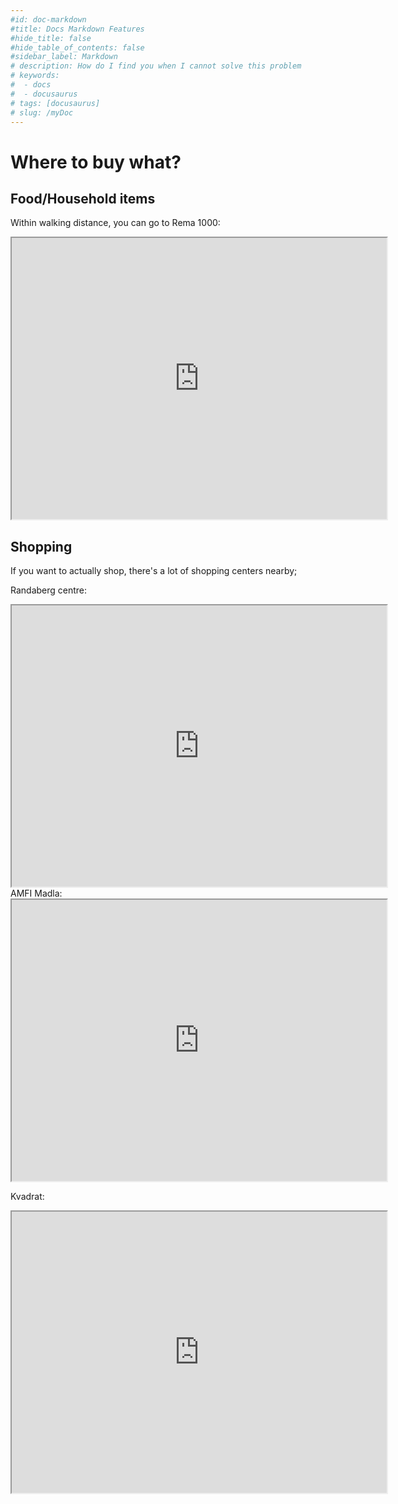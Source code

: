 ```yaml
---
#id: doc-markdown
#title: Docs Markdown Features
#hide_title: false
#hide_table_of_contents: false
#sidebar_label: Markdown
# description: How do I find you when I cannot solve this problem
# keywords:
#  - docs
#  - docusaurus
# tags: [docusaurus]
# slug: /myDoc
---
```


# Where to buy what?

## Food/Household items
Within walking distance, you can go to Rema 1000:
<iframe src="https://www.google.com/maps/embed?pb=!1m18!1m12!1m3!1d2135.0535320037293!2d5.6505133892842885!3d59.008528968458215!2m3!1f0!2f0!3f0!3m2!1i1024!2i768!4f13.1!3m3!1m2!1s0x463bb50a05e08309%3A0x21f3ed58153eaecc!2sREMA%201000%20GR%C3%98DEM!5e0!3m2!1sen!2sno!4v1751128361045!5m2!1sen!2sno" width="600" height="450" allowfullscreen="" loading="lazy" referrerpolicy="no-referrer-when-downgrade"></iframe>

## Shopping
If you want to actually shop, there's a lot of shopping centers nearby;

Randaberg centre:
<iframe src="https://www.google.com/maps/embed?pb=!1m18!1m12!1m3!1d256.8770354531369!2d5.6175266319585075!3d58.998198784756084!2m3!1f0!2f0!3f0!3m2!1i1024!2i768!4f13.1!3m3!1m2!1s0x463bb4c45e08d21d%3A0x82eaa559d474f7d!2sSentrum%2021%20(Vistnesg%C3%A5rden)!5e0!3m2!1sen!2sno!4v1751128653443!5m2!1sen!2sno" width="600" height="450" allowfullscreen="" loading="lazy" referrerpolicy="no-referrer-when-downgrade"></iframe>
AMFI Madla:
<iframe src="https://www.google.com/maps/embed?pb=!1m18!1m12!1m3!1d2057.7304500455225!2d5.678508676859132!3d58.95270834111068!2m3!1f0!2f0!3f0!3m2!1i1024!2i768!4f13.1!3m3!1m2!1s0x463a4a99e0a332ab%3A0x3b8f1e477426c900!2sAMFI%20Madla!5e0!3m2!1sen!2sno!4v1751128681063!5m2!1sen!2sno" width="600" height="450" allowfullscreen="" loading="lazy" referrerpolicy="no-referrer-when-downgrade"></iframe>

Kvadrat:
<iframe src="https://www.google.com/maps/embed?pb=!1m18!1m12!1m3!1d2062.249556168599!2d5.71683939678956!3d58.87693!2m3!1f0!2f0!3f0!3m2!1i1024!2i768!4f13.1!3m3!1m2!1s0x463a367188efff69%3A0xbcb7ee88d17a0c7!2sKvadrat%20shopping%20centre!5e0!3m2!1sen!2sno!4v1751128757587!5m2!1sen!2sno" width="600" height="450" allowfullscreen="" loading="lazy" referrerpolicy="no-referrer-when-downgrade"></iframe>
